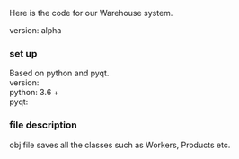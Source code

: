 Here is the code for our Warehouse system.

version: alpha

### set up  
Based on python and pyqt.  
version:  
python: 3.6 +  
pyqt:

### file description  

obj file saves all the classes such as Workers, Products etc.  
